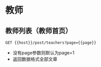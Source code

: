 # 教师

## 教师列表（教师首页）

```text
GET {{host}}/post/teachers?page={{page}}
```

* 没有page参数则默认为page=1
* 返回数据格式全部文章
